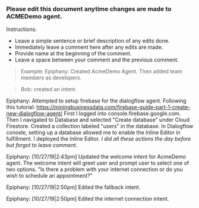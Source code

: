 ### Please edit this document anytime changes are made to ACMEDemo agent.

Instructions:
* Leave a simple sentence or brief description of any edits done.
* Immediately leave a comment here after any edits are made.
* Provide name at the beginning of the comment.
* Leave a space between your comment and the previous comment.

> Example:
> Epiphany: Created AcmeDemo Agent. Then added team members as developers.

> Bob: created an intent.

Epiphany: Attempted to setup firebase for the dialogflow agent. Following this tutorial:
https://miningbusinessdata.com/firebase-guide-part-1-create-new-dialogflow-agent/
First I logged into console.firebase.google.com.
Then I navigated to Database and selected "Create database" under Cloud Firestore.
Created a collection labeled "users" in the database.
In Dialogflow conosle, setting up a database allowed me to enable the Inline Editor in fulfillment.
I deployed the Inline Editor. _I did all these actions the day before but forgot to leave comment._

Epiphany: [10/27/19|2:43pm] Updated the welcome intent for AcmeDemo agent. The welcome intent will greet user and
prompt user to select one of two options. "Is there a problem with your internet connection or do you wish to schedule an appointment?"

Epiphany: [10/27/19|2:50pm] Edited the fallback intent.

Epiphany: [10/27/19|2:50pm] Edited the internet connection intent.
